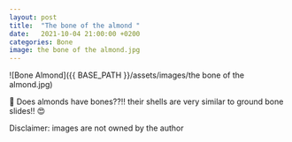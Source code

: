 ```yaml
---
layout: post
title:  "The bone of the almond "
date:   2021-10-04 21:00:00 +0200
categories: Bone
image: the bone of the almond.jpg
---
```


![Bone Almond]({{ BASE_PATH }}/assets/images/the bone of the almond.jpg)

 🔬
Does almonds have bones??!! their shells are very similar to ground bone slides!! 😍


Disclaimer: images are not owned by the author
